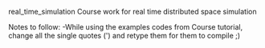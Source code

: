  real_time_simulation
Course work for real time distributed space simulation

Notes to follow:
-While using the examples codes from Course tutorial, change all the single quotes (') and retype them for them to compile ;)
